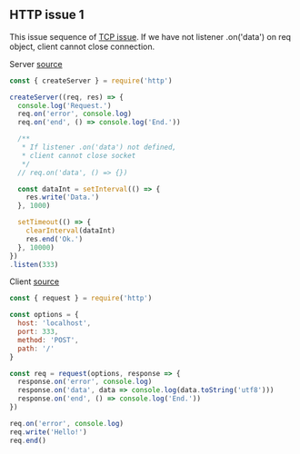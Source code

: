 ## HTTP issue 1

This issue sequence of <a href="https://github.com/didkovsky/onend/tree/main/tcp/README.md">TCP issue</a>. If we have not listener .on('data') on req object, client cannot close connection.

Server <a href="https://github.com/didkovsky/onend/tree/main/http/server.js">source</a>
``` javascript
const { createServer } = require('http')

createServer((req, res) => {
  console.log('Request.')
  req.on('error', console.log)
  req.on('end', () => console.log('End.'))

  /**
   * If listener .on('data') not defined,
   * client cannot close socket
   */
  // req.on('data', () => {})

  const dataInt = setInterval(() => {
    res.write('Data.')
  }, 1000)

  setTimeout(() => { 
    clearInterval(dataInt)
    res.end('Ok.')
  }, 10000)
})
.listen(333)

```
Client <a href="https://github.com/didkovsky/onend/tree/main/http/client.js">source</a>
``` javascript
const { request } = require('http')

const options = {
  host: 'localhost',
  port: 333,
  method: 'POST',
  path: '/'
}

const req = request(options, response => {
  response.on('error', console.log)
  response.on('data', data => console.log(data.toString('utf8')))
  response.on('end', () => console.log('End.'))
})

req.on('error', console.log)
req.write('Hello!')
req.end()

```
